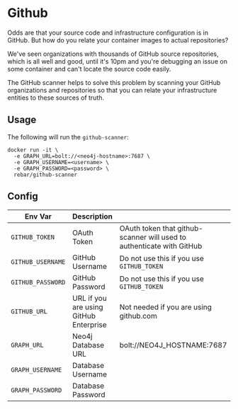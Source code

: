 # Github

Odds are that your source code and infrastructure configuration is in GitHub.  But how do you relate your container images to actual repositories?

We've seen organizations with thousands of GitHub source repositories, which is all well and good, until it's 10pm and you're debugging an issue on some container and can't locate the source code easily.

The GitHub scanner helps to solve this problem by scanning your GitHub organizations and repositories so that you can relate your infrastructure entities to these sources of truth.

## Usage

The following will run the `github-scanner`:

```shell
docker run -it \
  -e GRAPH_URL=bolt://<neo4j-hostname>:7687 \
  -e GRAPH_USERNAME=<username> \
  -e GRAPH_PASSWORD=<password> \
  rebar/github-scanner
```

## Config

| Env Var | Description |  |
| ------- | -------|-----|
| `GITHUB_TOKEN` | OAuth Token | OAuth token that github-scanner will used to authenticate with GitHub |
| `GITHUB_USERNAME` | GitHub Username | Do not use this if you use `GITHUB_TOKEN` |
| `GITHUB_PASSWORD` | GitHub Password | Do not use this if you use `GITHUB_TOKEN` |
| `GITHUB_URL` | URL if you are using GitHub Enterprise | Not needed if you are using github.com |
| `GRAPH_URL` | Neo4j Database URL | bolt://NEO4J_HOSTNAME:7687 |
| `GRAPH_USERNAME` | Database Username | |
| `GRAPH_PASSWORD` | Database Password | |